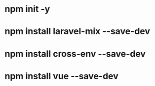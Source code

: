 # npm init -y
# npm install laravel-mix --save-dev
# npm install cross-env --save-dev
# npm install vue --save-dev

